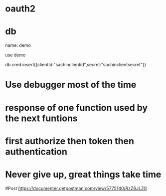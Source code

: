 # oauth2

# db
name: demo

use demo

db.cred.insert({clientId:"sachinclientid",secret:"sachinclientsecret"})

# Use debugger most of the time

# response of one function used by the next funtions

# first authorize then token then authentication

# Never give up, great things take time


#Post
https://documenter.getpostman.com/view/5775140/RzZ6JLZG